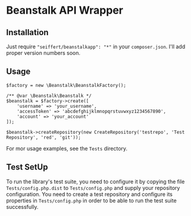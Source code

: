 # Beanstalk API Wrapper

## Installation

Just require `"seiffert/beanstalkapp": "*"` in your `composer.json`. I'll add proper version numbers soon.

## Usage

    $factory = new \Beanstalk\BeanstalkFactory();

    /** @var \Beanstalk\Beanstalk */
    $beanstalk = $factory->create([
        'username' => 'your_username',
        'accessToken' => 'abcdefghijklmnopqrstuvwxyz1234567890',
        'account' => 'your_account'
    ]);

    $beanstalk->createRepository(new CreateRepository('testrepo', 'Test Repository', 'red', 'git'));

For mor usage examples, see the `Tests` directory.

## Test SetUp

To run the library's test suite, you need to configure it by copying the file `Tests/config.php.dist` to
`Tests/config.php` and supply your repository configuration. You need to create a test repository and configure its
properties in `Tests/config.php` in order to be able to run the test suite successfully.
